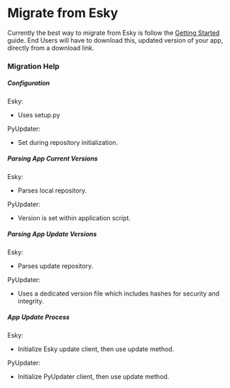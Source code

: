 # Migrate from Esky

Currently the best way to migrate from Esky is follow the [Getting Started](usage-cli.md) guide.
End Users will have to download this, updated version of your app, directly from a download link.

### Migration Help

##### Configuration

Esky:
    
  - Uses setup.py

PyUpdater:

  - Set during repository initialization.


##### Parsing App Current Versions

Esky:

  - Parses local repository.

PyUpdater:

  - Version is set within application script.


##### Parsing App Update Versions

Esky:

  - Parses update repository.

PyUpdater:

  - Uses a dedicated version file which includes hashes for security and integrity.


##### App Update Process

Esky:

  - Initialize Esky update client, then  use update method.

PyUpdater:

  - Initialize PyUpdater client, then use update method.